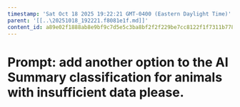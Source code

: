 ```yaml
---
timestamp: 'Sat Oct 18 2025 19:22:21 GMT-0400 (Eastern Daylight Time)'
parent: '[[..\20251018_192221.f8081e1f.md]]'
content_id: a89e02f1888ab8e9bf9c7d5e5c3ba8bf2f2f229be7cc8122f1f7311b778adbb7
---
```


# Prompt: add another option to the AI Summary classification for animals with insufficient data please.

